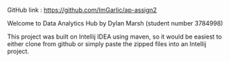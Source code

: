 GitHub link : https://github.com/ImGarlic/ap-assign2

Welcome to Data Analytics Hub by Dylan Marsh (student number 3784998)

This project was built on Intellij IDEA using maven, so it would be easiest to either clone from github 
or simply paste the zipped files into an Intellij project.